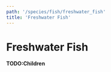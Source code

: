 ```yaml
---
path: '/species/fish/freshwater_fish'
title: 'Freshwater Fish'
---
```


# Freshwater Fish

**TODO:Children**

